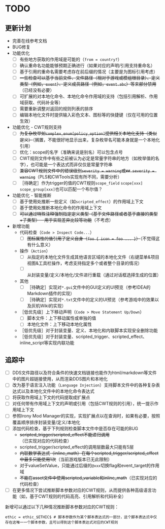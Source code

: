 # TODO

## 更新计划

* 完善在线参考文档
* BUG修复
* 功能优化
    * [ ] 有些地方获取的作用域是可能的（`from = country?`）
    * [ ] 确认重命名功能能够预期正确进行（如果对应的声明/引用支持重命名）
    * [ ] 基于引用的重命名需要考虑存在前后缀的情况（主要是为图标引用考虑）
    * [ ] ~~一些检查可以基于当前文件、文件路径（相对于游戏或模组根目录）、定义类型（例如，`event`）、定义成员路径（例如，`event.abc`）等来部分禁用~~（已经没有必要）
    * [ ] 可扩展的对本地化命令、本地化命令作用域的支持（包括引用解析、作用域获取、代码补全等）
    * [ ] 需要重新调整对返回的规则列表的排序
    * [ ] 编辑本地化文件时提供输入彩色文本、图标等的快捷键（仅在可用的位置生效）
* 功能优化 - CWT规则支持
    * [ ] ~~为复杂枚举如`complex_enum[policy_option]`提供相关本地化支持（类似定义）~~（搁置，不能很好地显示出来，复杂枚举名可能本身就是一个本地化引用）
    * [ ] 优化：scope的名字（准确来说是别名）可以包含点号
    * [ ] CWT规则文件中有些之前被认为必定是常量字符串的地方（如枚举值的名字），也可能是一个表达式而非仅仅是常量字符串
    * [ ] ~~兼容CWT规则文件中的错误级别`severity = warning`或`## severity = warning`~~（PLS和CWTools实现有所不同，需要分析）
    * [ ] ［待确定］作为trigger的值的CWT规则`scope_field` `scope[xxx]` `scope_group[xxx]`也可以匹配一个布尔值？
* 功能优化 - 智能推断
    * [ ] 基于使用处推断一些定义（如`scripted_effect`）的作用域上下文
    * [ ] 基于使用处推断本地化命令的作用域上下文
    * [ ] ~~可以通过特殊注释强制指定定义类型（基于文件路径或者基于直接的类型+子类型） - 用于实现差异比较等功能~~（不考虑）
* 新增功能
    * 代码检查（`Code > Inspect Code...`）
        * [ ] ~~图标属性的值引用了定义自身（`foo { icon = foo ... }`）~~（不觉得这有什么意义）
    * 操作（`Action`）
        * [ ] 从指定的本地化文件生成其他语言区域的本地化文件（右键菜单&项目视图&工具栏操作，考虑支持指定多个或者整个目录的情况）
        * [ ] 从封装变量/定义/本地化/文件进行重载（通过对话框选择生成的位置）
    * 其他
        * [ ] ［待确定］实现对`*.gui`文件中的GUI定义的UI预览（参考IDEA的Markdown插件的实现）
        * [ ] ［待确定］实现对`*.txt`文件中的定义的UI预览（参考游戏中的效果以及灰机Wiki的实现）
    * ［低优先级］上下移动声明（`Code > Move Statement Up/Down`）
        * [ ] 脚本文件：上下移动属性或单独的值
        * [ ] 本地化文件：上下移动本地化属性
    * ［低优先级］对于封装变量、定义、本地化和内联脚本实现安全删除功能
    * ［低优先级］对于封装变量、scripted_trigger、scripted_effect、inline_script等实现内联功能

## 追踪中

* [ ] DDS文件路径以及符合条件的快速文档链接也能作为html/markdown等文件中的图片超链接使用，从而渲染DDS图片和本地化
* [ ] 改为基于语言注入功能（`Language Injection`）支持脚本文件中的各种复杂表达式以及本地化文件中的本地化命令表达式
* [ ] 将获取作用域上下文的代码提取成扩展点
* [ ] 对任何带有作用域上下文的声明或引用（包括CWT规则的引用），统一提示作用域上下文
* [ ] 参照Irony Mod Manager的实现，实现扩展点以在查询时，如果有必要，按照覆盖顺序排序封装变量/定义/本地化
* [ ] 添加代码检查，基于下列规则检查脚本文件中是否存在可能的BUG
    * ~~scripted_trigger/scripted_effect不能递归调用~~（已实现对应的代码检查）
    * scripted_trigger/scripted_effect的调用层数最大只能有5层
    * ~~内联数学表达式（inline_math）在每个scripted_trigger/scripted_effect中最多只能使用1次~~（当前游戏版本已无此限制）
    * 对于valueSetValue，只能通过后缀的`@xxx`切换flag和event_target的作用域
    * ~~不能在asset文件中使用scripted_variable和inline_math~~（已实现对应的代码检查）
* [ ] 在更多情况下尝试推断脚本参数对应的CWT规则，从而提供各种高级语言功能（如，基于CWT规则的代码高亮、引用解析和代码补全）

新增可以通过以下几种情况推断脚本参数对应的CWT规则：

```
ethic = ethic_$ETHIC$ # 脚本参数作为某个脚本表达式的一部分，这个脚本表达式中仅存在这唯一一个脚本参数，且可以得到这个脚本表达式对应的CWT规则
```